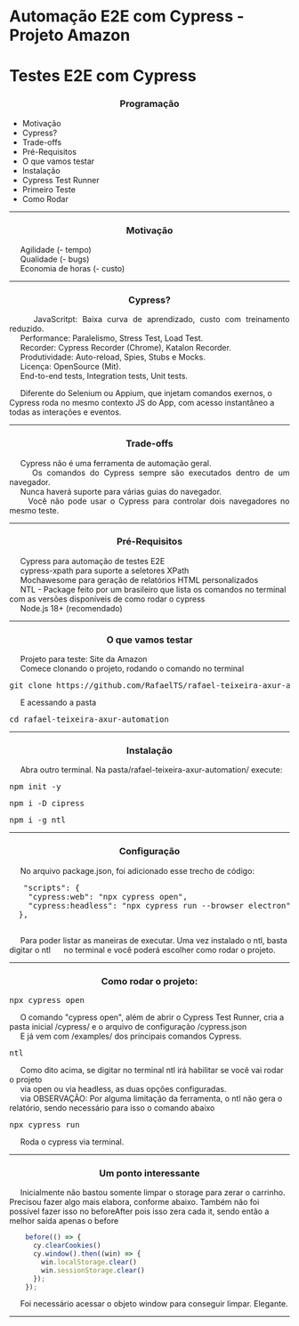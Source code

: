 # Automação E2E com Cypress - Projeto Amazon

<h1 align="left">
  Testes E2E com Cypress
</h1>

<h3 align="center">Programação</h3>

<ul>
  <li>Motivação</li>
  <li>Cypress?</li>
  <li>Trade-offs</li>
  <li>Pré-Requisitos</li>
  <li>O que vamos testar</li>
  <li>Instalação</li>
  <li>Cypress Test Runner</li>
  <li>Primeiro Teste</li>
  <li>Como Rodar</li>
</ul>

<hr>

<h3 align="center">Motivação</h3>

<p align="left">
  &nbsp;&nbsp;&nbsp;&nbsp;&nbsp;Agilidade (- tempo)<br>
  &nbsp;&nbsp;&nbsp;&nbsp;&nbsp;Qualidade (- bugs)<br>
  &nbsp;&nbsp;&nbsp;&nbsp;&nbsp;Economia de horas (- custo)
</p>

<hr>

<h3 align="center"> 
  Cypress?
</h3>

<p align="justify">
  &nbsp;&nbsp;&nbsp;&nbsp;&nbsp;JavaScritpt: Baixa curva de aprendizado, custo com treinamento reduzido.<br>
  &nbsp;&nbsp;&nbsp;&nbsp;&nbsp;Performance: Paralelismo, Stress Test, Load Test.<br>
  &nbsp;&nbsp;&nbsp;&nbsp;&nbsp;Recorder: Cypress Recorder (Chrome), Katalon Recorder.<br>
  &nbsp;&nbsp;&nbsp;&nbsp;&nbsp;Produtividade: Auto-reload, Spies, Stubs e Mocks.<br>
  &nbsp;&nbsp;&nbsp;&nbsp;&nbsp;Licença: OpenSource (Mit).<br>
  &nbsp;&nbsp;&nbsp;&nbsp;&nbsp;End-to-end tests, Integration tests, Unit tests.<br>

  &nbsp;&nbsp;&nbsp;&nbsp;&nbsp;Diferente do Selenium ou Appium, que injetam comandos exernos, o Cypress roda no mesmo contexto JS do App, com acesso instantâneo a todas as interações e eventos.
</p>

<hr>

<h3 align="center"> 
  Trade-offs
</h3>

<p align="justify">
  &nbsp;&nbsp;&nbsp;&nbsp;&nbsp;Cypress não é uma ferramenta de automação geral.<br>
  &nbsp;&nbsp;&nbsp;&nbsp;&nbsp;Os comandos do Cypress sempre são executados dentro de um navegador.<br>
  &nbsp;&nbsp;&nbsp;&nbsp;&nbsp;Nunca haverá suporte para várias guias do navegador.<br>
  &nbsp;&nbsp;&nbsp;&nbsp;&nbsp;Você não pode usar o Cypress para controlar dois navegadores no mesmo teste.
</p>

<hr>

<h3 align="center"> 
  Pré-Requisitos
</h3>

<p>
  &nbsp;&nbsp;&nbsp;&nbsp;&nbsp;Cypress para automação de testes E2E<br>
  &nbsp;&nbsp;&nbsp;&nbsp;&nbsp;cypress-xpath para suporte a seletores XPath<br>
  &nbsp;&nbsp;&nbsp;&nbsp;&nbsp;Mochawesome para geração de relatórios HTML personalizados<br>
  &nbsp;&nbsp;&nbsp;&nbsp;&nbsp;NTL - Package feito por um brasileiro que lista os comandos no terminal com as versões disponíveis de como rodar o cypress<br>
  &nbsp;&nbsp;&nbsp;&nbsp;&nbsp;Node.js 18+ (recomendado)
</p>

<hr>

<h3 align="center"> 
  O que vamos testar
</h3>

<p align="justify">
  &nbsp;&nbsp;&nbsp;&nbsp;&nbsp;Projeto para teste: Site da Amazon<br>
  &nbsp;&nbsp;&nbsp;&nbsp;&nbsp;Comece clonando o projeto, rodando o comando no terminal<br>
  <pre>git clone https://github.com/RafaelTS/rafael-teixeira-axur-automation.git</pre>
  &nbsp;&nbsp;&nbsp;&nbsp;&nbsp;E acessando a pasta<br>
  <pre>cd rafael-teixeira-axur-automation</pre>
</p>

<hr>

<h3 align="center"> 
  Instalação
</h3>

<p align="justify">
  &nbsp;&nbsp;&nbsp;&nbsp;&nbsp;Abra outro terminal. Na pasta/rafael-teixeira-axur-automation/ execute:
  <pre>npm init -y</pre>
  <pre>npm i -D cipress</pre>
  <pre>npm i -g ntl</pre>
</p>

<hr>

<h3 align="center"> 
  Configuração
</h3>

<p align="left">
  &nbsp;&nbsp;&nbsp;&nbsp;&nbsp;No arquivo package.json, foi adicionado esse trecho de código:<br>
  <pre>
   "scripts": {
    "cypress:web": "npx cypress open",
    "cypress:headless": "npx cypress run --browser electron"
  },
  </pre>
  &nbsp;&nbsp;&nbsp;&nbsp;&nbsp;Para poder listar as maneiras de executar. Uma vez instalado o ntl, basta digitar o ntl
  &nbsp;&nbsp;&nbsp;&nbsp;&nbsp;no terminal e você poderá escolher como rodar o projeto.
  
</p>
<hr>

<h3 align="center"> 
  Como rodar o projeto:
</h3>

<p align="left">
    <pre>npx cypress open</pre>
    &nbsp;&nbsp;&nbsp;&nbsp;&nbsp;O comando "cypress open", além de abrir o Cypress Test Runner, cria a pasta inicial /cypress/ e o arquivo de configuração /cypress.json<br>
    &nbsp;&nbsp;&nbsp;&nbsp;&nbsp;E já vem com /examples/ dos principais comandos Cypress.<br>
    <pre>ntl</pre>
    &nbsp;&nbsp;&nbsp;&nbsp;&nbsp;Como dito acima, se digitar no terminal ntl irá habilitar se você vai rodar o projeto<br>
    &nbsp;&nbsp;&nbsp;&nbsp;&nbsp;via open ou via headless, as duas opções configuradas.<br>
    &nbsp;&nbsp;&nbsp;&nbsp;&nbsp;via OBSERVAÇÃO: Por alguma limitação da ferramenta, o ntl não gera o relatório, sendo necessário para isso o comando abaixo
    <pre>npx cypress run</pre>
    &nbsp;&nbsp;&nbsp;&nbsp;&nbsp;Roda o cypress via terminal.<br>
</p>

<hr>

<h3 align="center"> 
  Um ponto interessante
</h3>

<p align="left">
  &nbsp;&nbsp;&nbsp;&nbsp;&nbsp;Inicialmente não bastou somente limpar o storage para zerar o carrinho. Precisou fazer algo mais elabora, conforme abaixo. Também não foi possível fazer isso no beforeAfter pois isso zera cada it, sendo então a melhor saída apenas o before<br>

```js
    before(() => {
      cy.clearCookies()
      cy.window().then((win) => {
        win.localStorage.clear()
        win.sessionStorage.clear()
      });
    });
```

  &nbsp;&nbsp;&nbsp;&nbsp;&nbsp;Foi necessário acessar o objeto window para conseguir limpar. Elegante.<br>
</p>

<hr>
